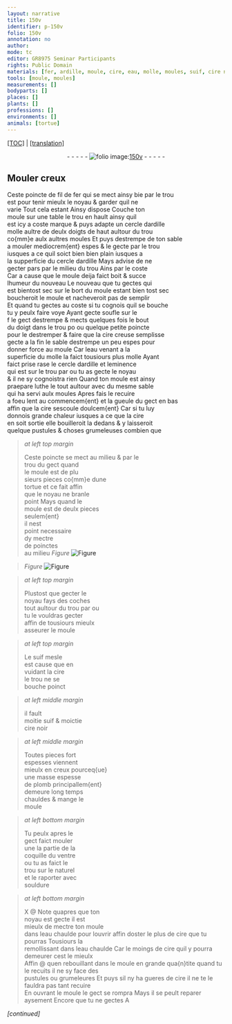 ```yaml
---
layout: narrative
title: 150v
identifier: p-150v
folio: 150v
annotation: no
author:
mode: tc
editor: GR8975 Seminar Participants
rights: Public Domain
materials: [fer, ardille, moule, cire, eau, molle, moules, suif, cire noir, plomb]
tools: [moule, moules]
measurements: []
bodyparts: []
places: []
plants: []
professions: []
environments: []
animals: [tortue]
---
```


<p><a href="{{ site.baseurl }}/diplomatic/">[TOC]</a> | <a href="{{ site.baseurl }}/texts/p-150v_tl/" target="_blank">[translation]</a></p><div class="folio" align="center">- - - - - <a href="http://gallica.bnf.fr/ark:/12148/btv1b10500001g/f306.image" target="_blank"><img src="https://cu-mkp.github.io/2017-workshop-edition/assets/photo-icon.png" alt="folio image: " style="display:inline-block; margin-bottom:-3px;"/>150v</a> - - - - - </div>  
  

## Mouler creux

 
Ceste poincte de fil de <span class="m">fer</span> qui se mect ainsy <span class="del">bie</span> par le trou<br/> est pour tenir mieulx le noyau & garder quil ne<br/> varie Tout cela estant Ainsy dispose Couche ton<br/> <span class="tl">moule</span> sur une table le trou en hault ainsy quil<br/> est icy a coste marque & puys adapte un cercle d<span class="m">ardille</span><br/> molle <span class="del">aultre</span> de deulx doigts de haut aultour du trou<br/> co{mm}e aulx aultres <span class="tl">moules</span> Et puys destrempe de ton sable<br/> a mouler mediocrem{ent} espes & le gecte par le trou<br/> iusques a ce quil soict bien bien plain iusques a<br/> la supperficie du cercle d<span class="m">ardille</span> Mays advise de ne<br/> gecter pa<span class="del">r</span>s par le milieu du trou Ains par le coste<br/> Car a cause que le <span class="m">moule</span> deija faict boit & succe<br/> lhumeur <span class="del">du nouveau</span> Le nouveau que tu gectes <span class="del">qui</span><br/> <span class="del">est bientost sec</span> sur le bort du <span class="m">moule</span> estant bien tost sec<br/> boucheroit le <span class="m">moule</span> et nacheveroit pas de semplir<br/> Et quand tu gectes au coste si tu cognois quil se bouche<br/> tu y peulx faire voye Ayant gecte soufle sur le<br/> <span class="del">f</span> le gect destrempe & mects quelques fois le bout<br/> du doigt dans le trou <span class="del">po</span> ou quelque petite poincte<br/> pour le destremper & faire que la <span class="m">cire</span> creuse semplisse<br/> gecte a la fin le sable destrempe un peu espes pour<br/> donner force au <span class="m">moule</span> Car l<span class="m">eau</span> venant a la<br/> superficie du <span class="m">molle</span> la faict tousiours plus molle Ayant<br/> faict prise rase le cercle d<span class="m">ardille</span> et leminence<br/> qui est sur le trou par ou tu as gecte le noyau<br/> & il ne sy cognoistra rien Quand ton <span class="m">moule</span> est ainsy<br/> praepare luthe le tout aultour avec du mesme sable<br/> qui ha servi aulx <span class="m">moules</span> Apres fais le recuire<br/> a foeu lent au commencem{ent} et la gueule du gect en bas<br/> affin que la <span class="m">cire</span> sescoule doulcem{ent} Car si tu luy<br/> donnois grande chaleur iusques a ce que la <span class="m">cire</span><br/> en soit sortie elle bouilleroit la dedans & y laisseroit<br/> quelque pustules & choses grumeleuses combien que
 
> *at left top margin*
> 
> 
> Ceste poincte se mect au milieu & par le<br/> trou du gect quand<br/> le <span class="m">moule</span> est de plu<br/> sieurs pieces co{mm}e dune<br/> <span class="al">tortue</span> et ce fait affin<br/> que le noyau ne branle<br/> point Mays quand le<br/> <span class="m">moule</span> est de deulx pieces<br/> seulem{ent}<br/> il nest<br/> point necessaire<br/> dy mectre<br/> de poinctes<br/> au milieu 
> *Figure*
> <a href="https://drive.google.com/open?id=0B9-oNrvWdlO5eVVJSjUwSFhpUzg" target="_blank"><img src="https://cu-mkp.github.io/GR8975-edition/assets/photo-icon.png" alt="Figure" style="display:inline-block; margin-bottom:-3px;"/></a>
 
> *Figure*
> <a href="https://drive.google.com/open?id=0B9-oNrvWdlO5SUk5cUNtNnpqbXc" target="_blank"><img src="https://cu-mkp.github.io/GR8975-edition/assets/photo-icon.png" alt="Figure" style="display:inline-block; margin-bottom:-3px;"/></a>
 
 
> *at left top margin*
> 
> 
>  Plustost que gecter le<br/> noyau fays des coches<br/> tout aultour du trou par ou<br/> tu le vouldras gecter<br/> affin de tousiours mieulx<br/> asseurer le <span class="m">moule</span>
 
> *at left top margin*
> 
> 
> Le <span class="m">suif</span> mesle<br/> est cause que en<br/> vuidant la <span class="m">cire</span><br/> le trou ne se<br/> bouche poinct
 
> *at left middle margin*
> 
> 
> il fault<br/> moitie <span class="m">suif</span> & moictie<br/> <span class="m">cire noir</span>
 
> *at left middle margin*
> 
> 
>  Toutes pieces fort<br/> espesses viennent<br/> mieulx en creux pourceq{ue}<br/> une masse espesse<br/> de <span class="m">plomb</span> principallem{ent} <br/> demeure long temps<br/> chauldes & mange le<br/> <span class="m">moule</span>
 
> *at left bottom margin*
> 
> 
>  Tu peulx apres le<br/> gect faict mouler<br/> <span class="del">une</span> la partie de la<br/> coquille du ventre<br/> ou tu as faict le<br/> trou sur le naturel<br/> et le raporter avec<br/> souldure
 
> *at left bottom margin*
> 
> 
>  X @ Note quapres que ton<br/> noyau est gecte il est<br/> mieulx de mectre ton <span class="m">moule</span><br/> dans l<span class="m">eau</span> chaulde pour louvrir affin doster le plus de <span class="m">cire</span> que tu pourras Tousiours la<br/> remollissant dans l<span class="m">eau</span> chaulde Car le moings de <span class="m">cire</span> quil y pourra demeurer cest le mieulx <br/> Affin @ quen rebouillant dans le <span class="m">moule</span> en grande qua{n}tite quand tu le recuits il ne sy face des <br/> pustules ou grumeleures Et puys sil ny ha gueres de <span class="m">cire</span> il ne te le fauldra pas tant recuire <br/> En ouvrant le <span class="m">moule</span> le gect se rompra Mays il se peult reparer aysement Encore que tu ne gectes A 
 
*[continued]*
 
